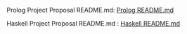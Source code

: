 Prolog Project Proposal README.md: [Prolog README.md](./prolog/README.md)

Haskell Project Proposal README.md : [Haskell README.md](./haskell/README.md)
